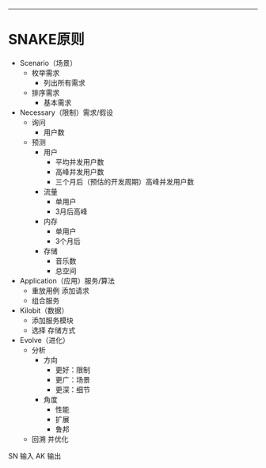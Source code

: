 
---
# SNAKE原则
* Scenario（场景）
    - 枚举需求
    	+ 列出所有需求
    - 排序需求
    	+ 基本需求
* Necessary（限制）需求/假设
    - 询问
    	+ 用户数
    - 预测
    	+ 用户
    		+ 平均并发用户数
    		+ 高峰并发用户数
    		+ 三个月后（预估的开发周期）高峰并发用户数
    	+ 流量
    		* 单用户
    		* 3月后高峰
    	+ 内存
    		* 单用户
    		* 3个月后
    	+ 存储
    		* 音乐数
    		* 总空间
* Application（应用）服务/算法
    - 重放用例 添加请求
    - 组合服务
* Kilobit（数据）
    - 添加服务模块
    - 选择 存储方式
* Evolve（进化）
    - 分析
    	+ 方向
    		* 更好：限制
    		* 更广：场景
    		* 更深：细节
    	+ 角度
    		* 性能
    		* 扩展
    		* 鲁邦
    - 回溯 并优化

SN 输入
AK 输出











